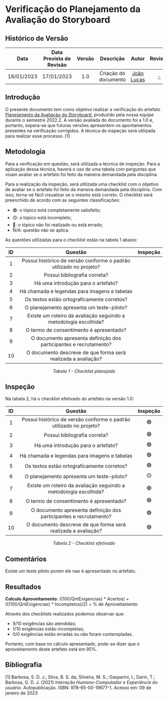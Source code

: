 # Verificação do Planejamento da Avaliação do Storyboard
## <a>Histórico de Versão</a>
|    Data    | Data Prevista de Revisão | Versão |      Descrição       |                   Autor                    |         Revisor          |
| :--------: | :----------------------: | :----: | :------------------: | :----------------------------------------: | :----------------------: |
| 16/01/2023 |        17/01/2023        |  1.0   | Criação do documento | [João Lucas](https://github.com/HacKairos) | [-](https://github.com/) |

## <a>Introdução</a>
O presente documento tem como objetivo realizar a verificação do artefato [Planejamento da Avaliação do Storyboard](../../../../DesignAvaliacaoDesen/Nivel1/Storyboard/PlanejamentoAvStoryboard.md), produzido pela nossa equipe durante o semestre 2022.2. A versão avaliada do documento foi a 1.0 e, portanto, espera-se que futuras versões apresentem os apontamentos presentes na verificação corrigidos. A técnica de inspeção será utilizada para realizar esse processo. [1]

## <a>Metodologia</a>
Para a verificação em questão, será utilizada a técnica de inspeção. Para a aplicação dessa técnica, haverá o uso de uma tabela com perguntas que visam avaliar se o artefato foi feito da maneira demandada pela disciplina.

Para a realização da inspeção, será utilizada uma checklist com o objetivo de avaliar se o artefato foi feito da maneira demandada pela disciplina. Com isso, torna-se fácil visualizar se o mesmo está correto. O checklist será preenchido de acordo com as seguintes classificações:

* 🟢: o tópico está completamente satisfeito;
* 🟡: o tópico está incompleto;
* 🔴: o tópico não foi realizado ou está errado;
* N/A: questão não se aplica.

As questões utilizadas para o checklist estão na tabela 1 abaixo:

<center>

|  ID   |                              Questão                               | Inspeção |
| :---: | :----------------------------------------------------------------: | :------: |
|   1   | Possui histórico de versão conforme o padrão utilizado no projeto? |          |
|   2   |                    Possui bibliografia correta?                    |          |
|   3   |                 Há uma introdução para o artefato?                 |          |
|   4   |            Há chamada e legendas para imagens e tabelas            |          |
|   5   |             Os textos estão ortograficamente corretos?             |          |
|   6   |             O planejamento apresenta um teste-piloto?              |          |
|   7   |  Existe um roteiro da avaliação seguindo a metodologia escolhida?  |          |
|   8   |              O termo de consentimento é apresentado?               |          |
|   9   | O documento apresenta definição dos participantes e recrutamento?  |          |
|  10   |   O documento descreve de que forma será realizada a avaliação?    |          |

  
*Tabela 1 - Checklist planejado*

</center>

## <a>Inspeção</a>

Na tabela 2, há o checklist efetivado do artefato na versão 1.0:

<center>

|  ID   |                              Questão                               | Inspeção |
| :---: | :----------------------------------------------------------------: | :------: |
|   1   | Possui histórico de versão conforme o padrão utilizado no projeto? |     🟢     |
|   2   |                    Possui bibliografia correta?                    |     🟢     |
|   3   |                 Há uma introdução para o artefato?                 |      🟢    |
|   4   |            Há chamada e legendas para imagens e tabelas            |      🟢    |
|   5   |             Os textos estão ortograficamente corretos?             |     🟢     |
|   6   |             O planejamento apresenta um teste-piloto?              |      🟡    |
|   7   |  Existe um roteiro da avaliação seguindo a metodologia escolhida?  |     🟢     |
|   8   |              O termo de consentimento é apresentado?               |      🟢    |
|   9   | O documento apresenta definição dos participantes e recrutamento?  |      🟢    |
|  10   |   O documento descreve de que forma será realizada a avaliação?    |     🟢     |



  
*Tabela 2 - Checklist efetivado*

</center>

## <a>Comentários</a>
Existe um teste piloto porem ele nao é apresentado no artefato.

## <a>Resultados</a>
<a>**Calculo Aproveitamento**</a>: ((100/QntExigencias) * Acertos) + (((100/QntExigencias) * Incompletos)/2) = % de Aproveitamento

Através dos checklists realizados podemos observar que:

* 9/10 exigências são atendidas;
* 1/10 exigências estão incompletas;
* 0/0 exigências estão erradas ou não foram contempladas.

Portanto, com base no cálculo apresentado, pode-se dizer que o aproveitamento deste artefato está em 95%.

## <a>Bibliografia</a>

[1] Barbosa, S. D. J.; Silva, B. S. da; Silveira, M. S.; Gasparini, I.; Darin, T.; Barbosa, G. D. J. (2021) _Interação Humano-Computador e Experiência do usuário_. Autopublicação. ISBN: 978-65-00-19677-1. Acesso em: 09 de janeiro de 2023